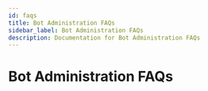 ```yaml
---
id: faqs
title: Bot Administration FAQs
sidebar_label: Bot Administration FAQs
description: Documentation for Bot Administration FAQs
---
```


# Bot Administration FAQs
